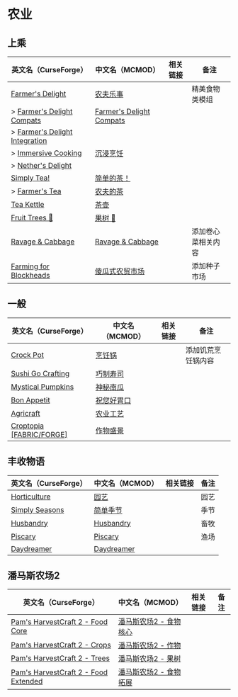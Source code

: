 # 农业

## 上乘

| 英文名（CurseForge）                                                                                       | 中文名（MCMOD）                                                  | 相关链接 | 备注               |
| ---------------------------------------------------------------------------------------------------------- | ---------------------------------------------------------------- | -------- | ------------------ |
| [Farmer's Delight](https://www.curseforge.com/minecraft/mc-mods/farmers-delight)                           | [农夫乐事](https://www.mcmod.cn/class/2820.html)                 |          | 精美食物类模组     |
| > [Farmer's Delight Compats](https://www.curseforge.com/minecraft/mc-mods/farmers-delight-compats)         | [Farmer's Delight Compats](https://www.mcmod.cn/class/3656.html) |          |                    |
| > [Farmer's Delight Integration](https://www.curseforge.com/minecraft/mc-mods/farmers-delight-integration) |                                                                  |          |                    |
| > [Immersive Cooking](https://www.curseforge.com/minecraft/mc-mods/immersive-cooking)                      | [沉浸烹饪](https://www.mcmod.cn/class/4299.html)                 |          |                    |
| > [Nether's Delight](https://www.curseforge.com/minecraft/mc-mods/nethers-delight)                         |                                                                  |          |                    |
| [Simply Tea!](https://www.curseforge.com/minecraft/mc-mods/simply-tea)                                     | [简单的茶！](https://www.mcmod.cn/class/3597.html)               |          |                    |
| > [Farmer's Tea](https://www.curseforge.com/minecraft/mc-mods/farmers-tea)                                 | [农夫的茶](https://www.mcmod.cn/class/3657.html)                 |          |                    |
| [Tea Kettle](https://www.curseforge.com/minecraft/mc-mods/tea-kettle)                                      | [茶壶](https://www.mcmod.cn/class/3631.html)                     |          |                    |
| [Fruit Trees 🍊](https://www.curseforge.com/minecraft/mc-mods/fruit-trees)                                  | [果树 🍊](https://www.mcmod.cn/class/2416.html)                   |          |                    |
| [Ravage & Cabbage](https://www.curseforge.com/minecraft/mc-mods/ravage-and-cabbage)                        | [Ravage & Cabbage](https://www.mcmod.cn/class/4118.html)         |          | 添加卷心菜相关内容 |
| [Farming for Blockheads](https://www.curseforge.com/minecraft/mc-mods/farming-for-blockheads)              | [傻瓜式农贸市场](https://www.mcmod.cn/class/2057.html)           |          | 添加种子市场       |

## 一般

| 英文名（CurseForge）                                                                      | 中文名（MCMOD）                                    | 相关链接 | 备注               |
| ----------------------------------------------------------------------------------------- | -------------------------------------------------- | -------- | ------------------ |
| [Crock Pot](https://www.curseforge.com/minecraft/mc-mods/crock-pot)                       | [烹饪锅](https://www.mcmod.cn/class/3017.html)     |          | 添加饥荒烹饪锅内容 |
| [Sushi Go Crafting](https://www.curseforge.com/minecraft/mc-mods/sushigocrafting)         | [巧制寿司](https://www.mcmod.cn/class/4014.html)   |          |                    |
| [Mystical Pumpkins](https://www.curseforge.com/minecraft/mc-mods/mystical-pumpkins)       | [神秘南瓜](https://www.mcmod.cn/class/4665.html)   |          |                    |
| [Bon Appetit](https://www.curseforge.com/minecraft/mc-mods/bon-appetit-forge)             | [祝您好胃口](https://www.mcmod.cn/class/3402.html) |          |                    |
| [Agricraft](https://www.curseforge.com/minecraft/mc-mods/agricraft)                       | [农业工艺](https://www.mcmod.cn/class/514.html)    |          |                    |
| [Croptopia [FABRIC/FORGE]](https://www.curseforge.com/minecraft/mc-mods/croptopia-fabric) | [作物盛景](https://www.mcmod.cn/class/4225.html)   |          |                    |

## 丰收物语

| 英文名（CurseForge）                                                          | 中文名（MCMOD）                                    | 相关链接 | 备注 |
| ----------------------------------------------------------------------------- | -------------------------------------------------- | -------- | ---- |
| [Horticulture](https://www.curseforge.com/minecraft/mc-mods/horticulture)     | [园艺](https://www.mcmod.cn/class/4248.html)       |          | 园艺 |
| [Simply Seasons](https://www.curseforge.com/minecraft/mc-mods/simply-seasons) | [简单季节](https://www.mcmod.cn/class/4182.html)   |          | 季节 |
| [Husbandry](https://www.curseforge.com/minecraft/mc-mods/husbandry)           | [Husbandry](https://www.mcmod.cn/class/4233.html)  |          | 畜牧 |
| [Piscary](https://www.curseforge.com/minecraft/mc-mods/piscary)               | [Piscary](https://www.mcmod.cn/class/4388.html)    |          | 渔场 |
| [Daydreamer](https://www.curseforge.com/minecraft/mc-mods/daydreamer)         | [Daydreamer](https://www.mcmod.cn/class/4193.html) |          |      |

## 潘马斯农场2

| 英文名（CurseForge）                                                                                                   | 中文名（MCMOD）                                                | 相关链接 | 备注 |
| ---------------------------------------------------------------------------------------------------------------------- | -------------------------------------------------------------- | -------- | ---- |
| [Pam's HarvestCraft 2 - Food Core](https://www.curseforge.com/minecraft/mc-mods/pams-harvestcraft-2-food-core)         | [潘马斯农场2 - 食物核心](https://www.mcmod.cn/class/3249.html) |          |      |
| [Pam's HarvestCraft 2 - Crops](https://www.curseforge.com/minecraft/mc-mods/pams-harvestcraft-2-crops)                 | [潘马斯农场2 - 作物](https://www.mcmod.cn/class/2909.html)     |          |      |
| [Pam's HarvestCraft 2 - Trees](https://www.curseforge.com/minecraft/mc-mods/pams-harvestcraft-2-trees)                 | [潘马斯农场2 - 果树](https://www.mcmod.cn/class/2931.html)     |          |      |
| [Pam's HarvestCraft 2 - Food Extended](https://www.curseforge.com/minecraft/mc-mods/pams-harvestcraft-2-food-extended) | [潘马斯农场2 - 食物拓展](https://www.mcmod.cn/class/2930.html) |          |      |
